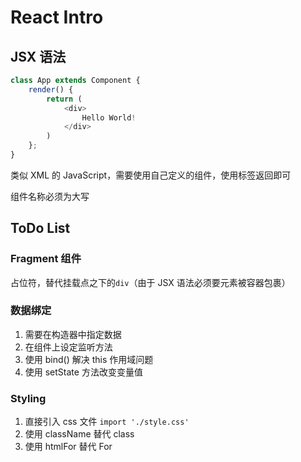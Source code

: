# React Intro
## JSX 语法
```javascript
class App extends Component {
    render() {
        return (
            <div>
                Hello World!
            </div>
        )
    };
}
```
类似 XML 的 JavaScript，需要使用自己定义的组件，使用标签返回即可

组件名称必须为大写

## ToDo List
###  Fragment 组件
占位符，替代挂载点之下的`div`（由于 JSX 语法必须要元素被容器包裹）
### 数据绑定
1. 需要在构造器中指定数据
2. 在组件上设定监听方法
3. 使用 bind() 解决 this 作用域问题
4. 使用 setState 方法改变变量值
### Styling
1. 直接引入 css 文件 `import './style.css'`
2. 使用 className 替代 class
3. 使用 htmlFor 替代 For